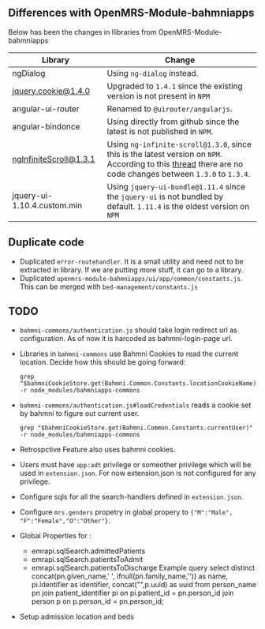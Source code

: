 ## Differences with OpenMRS-Module-bahmniapps
Below has been the changes in llibraries from OpenMRS-Module-bahmniapps

| Library | Change |
| ------  | ------------------- |
| ngDialog| Using `ng-dialog` instead. |
| jquery.cookie@1.4.0 | Upgraded to `1.4.1` since the existing version is not present in `NPM`|
| angular-ui-router | Renamed to `@uirouter/angularjs`. |
| angular-bindonce | Using directly from github since the latest is not published in `NPM`. |
| ngInfiniteScroll@1.3.1 | Using `ng-infinite-scroll@1.3.0`, since this is the latest version on `NPM`. According to this [thread](https://github.com/sroze/ngInfiniteScroll) there are no code changes between `1.3.0` to `1.3.4`. |
| jquery-ui-1.10.4.custom.min | Using `jquery-ui-bundle@1.11.4` since the `jquery-ui` is not bundled by default. `1.11.4` is the oldest version on `NPM`  |


## Duplicate code
* Duplicated `error-routehandler`. It is a small utility and need not to be extracted in library. If we are putting more stuff, it can go to a library.
* Duplicated `openmrs-module-bahmniapps/ui/app/common/constants.js`. This can be merged with `bed-management/constants.js`

## TODO
* `bahmni-commons/authentication.js` should take login redirect url as configuration. As of now it is harcoded as bahmni-login-page url.
* Libraries in `bahmni-commons` use Bahmni Cookies to read the current location. Decide how this should be going forward:
    ```
    grep "$bahmniCookieStore.get(Bahmni.Common.Constants.locationCookieName)" -r node_modules/bahmniapps-commons
    ```
* `bahmni-commons/authentication.js#loadCredentials` reads a cookie set by bahmni to figure out current user.
    ```
    grep "$bahmniCookieStore.get(Bahmni.Common.Constants.currentUser)" -r node_modules/bahmniapps-commons
    ```
* Retrospctive Feature also uses bahmni cookies.
* Users must have `app:adt` privilege or someother privilege which will be used in `extension.json`. For now extension.json is not configured for any privilege.
* Configure sqls for all the search-handlers defined in `extension.json`.
* Configure `mrs.genders` propetry in global propery to `{"M":"Male", "F":"Female","O":"Other"}`.
* Global Properties for :
    - emrapi.sqlSearch.admittedPatients
    - emrapi.sqlSearch.patientsToAdmit
    - emrapi.sqlSearch.patientsToDischarge
  Example query
    select distinct concat(pn.given_name,' ', ifnull(pn.family_name,'')) as name,
        pi.identifier as identifier,
        concat("",p.uuid) as uuid
        from person_name pn
        join patient_identifier pi on pi.patient_id = pn.person_id
        join person p on p.person_id = pn.person_id;

* Setup admission location and beds